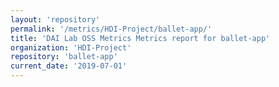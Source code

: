 ```yaml
---
layout: 'repository'
permalink: '/metrics/HDI-Project/ballet-app/'
title: 'DAI Lab OSS Metrics Metrics report for ballet-app'
organization: 'HDI-Project'
repository: 'ballet-app'
current_date: '2019-07-01'
---
```

